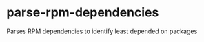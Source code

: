 parse-rpm-dependencies
======================

Parses RPM dependencies to identify least depended on packages
